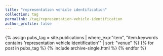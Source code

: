```yaml
---
title: "representation vehicle identification"
collection: tag
permalink: /tag/representation-vehicle-identification
author_profile: false
---
```

{% assign pubs_tag = site.publications | where_exp:"item", "item.keywords contains 'representation vehicle identification'" | sort: "venue" %}
{% for post in pubs_tag %}
  {% include archive-single.html %}
{% endfor %}
